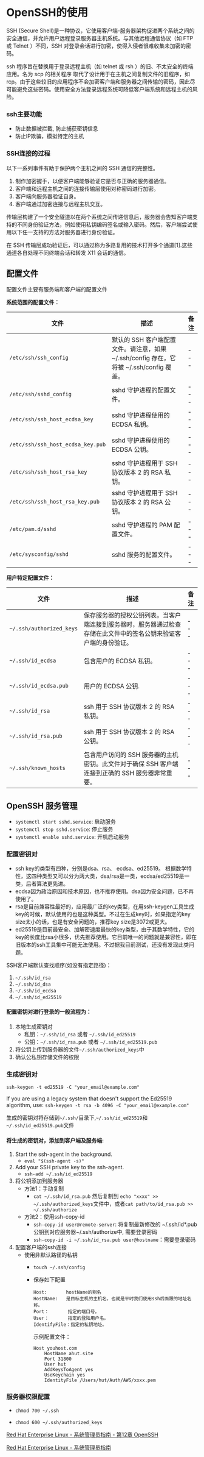 # OpenSSH的使用

SSH (Secure Shell)是一种协议，它使用客户端-服务器架构促进两个系统之间的安全通信，并允许用户远程登录服务器主机系统。与其他远程通信协议（如 FTP 或 Telnet ）不同，SSH 对登录会话进行加密，使得入侵者很难收集未加密的密码。

ssh 程序旨在替换用于登录远程主机（如 telnet 或 rsh ）的旧、不太安全的终端应用。名为 scp 的相关程序 取代了设计用于在主机之间复制文件的旧程序，如 rcp。由于这些较旧的应用程序不会加密客户端和服务器之间传输的密码，因此尽可能避免这些密码。使用安全方法登录远程系统可降低客户端系统和远程主机的风险。

### ssh主要功能

* 防止数据被拦截, 防止捕获密钥信息
* 防止IP欺骗，模拟特定的主机

### SSH连接的过程

以下一系列事件有助于保护两个主机之间的 SSH 通信的完整性。

1. 制作加密握手，以便客户端能够验证它是否与正确的服务器通信。
2. 客户端和远程主机之间的连接传输层使用对称密码进行加密。
3. 客户端向服务器验证自身。
4. 客户端通过加密连接与远程主机交互。

传输层构建了一个安全隧道以在两个系统之间传递信息后，服务器会告知客户端支持的不同身份验证方法，例如使用私钥编码签名或输入密码。然后，客户端尝试使用以下任一支持的方法对服务器进行身份验证。

在 SSH 传输层成功验证后，可以通过称为多路复用的技术打开多个通道[1].这些通道各自处理不同终端会话和转发 X11 会话的通信。

## 配置文件


配置文件主要有服务端和客户端的配置文件

**系统范围的配置文件：**

| 文件 | 描述 | 备注 |
| ---- | ------- | --- |
|`/etc/ssh/ssh_config`|默认的 SSH 客户端配置文件。请注意，如果 ~/.ssh/config 存在，它将被 ~/.ssh/config 覆盖。| --- |
|`/etc/ssh/sshd_config`|sshd 守护进程的配置文件。| --- |
|`/etc/ssh/ssh_host_ecdsa_key`|sshd 守护进程使用的 ECDSA 私钥。| --- |
|`/etc/ssh/ssh_host_ecdsa_key.pub`|sshd 守护进程使用的 ECDSA 公钥。| --- |
|`/etc/ssh/ssh_host_rsa_key`|sshd 守护进程用于 SSH 协议版本 2 的 RSA 私钥。| --- |
|`/etc/ssh/ssh_host_rsa_key.pub`|sshd 守护进程用于 SSH 协议版本 2 的 RSA 公钥。| --- |
|`/etc/pam.d/sshd`|sshd 守护进程的 PAM 配置文件。| --- |
|`/etc/sysconfig/sshd`|sshd 服务的配置文件。| --- |

**用户特定配置文件：**

| 文件 | 描述 | 备注 |
| ---- | ------- | --- |
|`~/.ssh/authorized_keys`|保存服务器的授权公钥列表。当客户端连接到服务器时，服务器通过检查存储在此文件中的签名公钥来验证客户端的身份验证。| --- |
|`~/.ssh/id_ecdsa`|包含用户的 ECDSA 私钥。| --- |
|`~/.ssh/id_ecdsa.pub`|用户的 ECDSA 公钥.| --- |
|`~/.ssh/id_rsa`|ssh 用于 SSH 协议版本 2 的 RSA 私钥。| --- |
|`~/.ssh/id_rsa.pub`|ssh 用于 SSH 协议版本 2 的 RSA 公钥。| --- |
|`~/.ssh/known_hosts`|包含用户访问的 SSH 服务器的主机密钥。此文件对于确保 SSH 客户端连接到正确的 SSH 服务器非常重要。| --- |


## OpenSSH 服务管理

* `systemctl start sshd.service`: 启动服务
* `systemctl stop sshd.service`: 停止服务
* `systemctl enable sshd.service`: 开机启动服务


### 配置密钥对

* ssh key的类型有四种，分别是dsa、rsa、 ecdsa、ed25519。
根据数学特性，这四种类型又可以分为两大类，dsa/rsa是一类，ecdsa/ed25519是一类，后者算法更先进。
* ecdsa因为政治原因和技术原因，也不推荐使用。dsa因为安全问题，已不再使用了。
* rsa是目前兼容性最好的，应用最广泛的key类型，在用ssh-keygen工具生成key的时候，默认使用的也是这种类型。不过在生成key时，如果指定的key size太小的话，也是有安全问题的，推荐key size是3072或更大。
* ed25519是目前最安全、加解密速度最快的key类型，由于其数学特性，它的key的长度比rsa小很多，优先推荐使用。它目前唯一的问题就是兼容性，即在旧版本的ssh工具集中可能无法使用。不过据我目前测试，还没有发现此类问题。

SSH客户端默认查找顺序(如没有指定路径)：

1. `~/.ssh/id_rsa`
2. `~/.ssh/id_dsa`
3. `~/.ssh/id_ecdsa`
4. `~/.ssh/id_ed25519`

#### 配置密钥对进行登录的一般流程为：

1. 本地生成密钥对
	* 私钥：`~/.ssh/id_rsa` 或者 `~/.ssh/id_ed25519`
	* 公钥：`~/.ssh/id_rsa.pub` 或者 `~/.ssh/id_ed25519.pub`
2. 将公钥上传到服务器的文件`~/.ssh/authorized_keys`中
3. 确认公私钥存储文件的权限



### 生成密钥对

`ssh-keygen -t ed25519 -C "your_email@example.com"`

If you are using a legacy system that doesn't support the Ed25519 algorithm, use:
`ssh-keygen -t rsa -b 4096 -C "your_email@example.com"`

生成的密钥对将存储到`~/.ssh/`目录下,`~/.ssh/id_ed25519`和 `~/.ssh/id_ed25519.pub`文件

#### 将生成的密钥对，添加到客户端及服务端:

1. Start the ssh-agent in the background.
	- `eval "$(ssh-agent -s)"`
2. Add your SSH private key to the ssh-agent.
	- `ssh-add ~/.ssh/id_ed25519` 
3. 将公钥添加到服务器
	- 方法1：手动复制
		* `cat ~/.ssh/id_rsa.pub` 然后复制到 `echo "xxxx" >> ~/.ssh/authorized_keys`文件中，或者`cat path/to/id_rsa.pub >> ~/.ssh/authorize`
	- 方法2：使用ssh-copy-id
		* `ssh-copy-id user@remote-server`: 将复制最新修改的 ~/.ssh/id*.pub 公钥到对应服务器~/.ssh/authorize中, 需要登录密码
		* `ssh-copy-id -i ~/.ssh/id_rsa.pub user@hostname`：需要登录密码
3. 配置客户端的ssh连接
	* 使用非默认路径的私钥
		- `touch ~/.ssh/config`
		- 保存如下配置
		
		
			```
			Host:		hostName的别名
			HostName: 	是目标主机的主机名，也就是平时我们使用ssh后面跟的地址名称。
			Port：		指定的端口号。
			User：		指定的登陆用户名。
			IdentifyFile：指定的私钥地址。
			```
			示例配置文件：
			
			```
			Host youhost.com
				HostName ahut.site
				Port 31800
				User hut
			  	AddKeysToAgent yes
			  	UseKeychain yes
			  	IdentityFile /Users/hut/Auth/AWS/xxxx.pem
			```

### 服务器权限配置

* `chmod 700 ~/.ssh`

* `chmod 600 ~/.ssh/authorized_keys`


[Red Hat Enterprise Linux - 系统管理员指南 - 第12章 OpenSSH](https://docs.redhat.com/zh-cn/documentation/red_hat_enterprise_linux/7/html/system_administrators_guide/ch-openssh)


[Red Hat Enterprise Linux - 系统管理员指南](https://docs.redhat.com/zh-cn/documentation/red_hat_enterprise_linux/7/html/system_administrators_guide/index)
